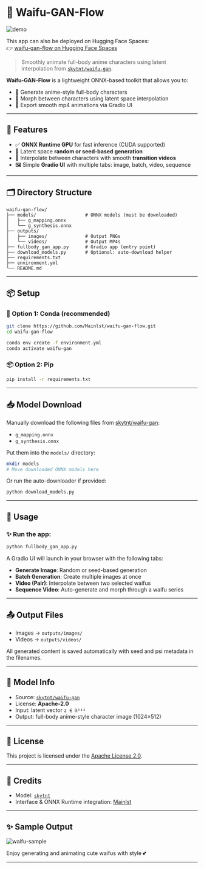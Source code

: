 # 🌊 Waifu-GAN-Flow

![demo](https://github.com/user-attachments/assets/6b0e7113-a6eb-4bdb-9922-7c64456fad73)

This app can also be deployed on Hugging Face Spaces:  
👉 [waifu-gan-flow on Hugging Face Spaces](https://huggingface.co/spaces/synonym/waifu-gan-flow)

> Smoothly animate full-body anime characters using latent interpolation from [`skytnt/waifu-gan`](https://huggingface.co/skytnt/waifu-gan).

**Waifu-GAN-Flow** is a lightweight ONNX-based toolkit that allows you to:
- 🎨 Generate anime-style full-body characters
- 🔁 Morph between characters using latent space interpolation
- 🎥 Export smooth mp4 animations via Gradio UI

---

## 🚀 Features

- ✅ **ONNX Runtime GPU** for fast inference (CUDA supported)
- 🎲 Latent space **random or seed-based generation**
- 🎥 Interpolate between characters with smooth **transition videos**
- 🖼 Simple **Gradio UI** with multiple tabs: image, batch, video, sequence

---

## 🗂 Directory Structure

```
waifu-gan-flow/
├── models/                  # ONNX models (must be downloaded)
│   ├── g_mapping.onnx
│   └── g_synthesis.onnx
├── outputs/
│   ├── images/              # Output PNGs
│   └── videos/              # Output MP4s
├── fullbody_gan_app.py      # Gradio app (entry point)
├── download_models.py       # Optional: auto-download helper
├── requirements.txt
├── environment.yml
└── README.md
```

---

## 📦 Setup

### 🧪 Option 1: Conda (recommended)

```bash
git clone https://github.com/Mainlst/waifu-gan-flow.git
cd waifu-gan-flow

conda env create -f environment.yml
conda activate waifu-gan
```

### 📦 Option 2: Pip

```bash
pip install -r requirements.txt
```

---

## 📥 Model Download

Manually download the following files from [skytnt/waifu-gan](https://huggingface.co/skytnt/waifu-gan):

- `g_mapping.onnx`
- `g_synthesis.onnx`

Put them into the `models/` directory:

```bash
mkdir models
# Move downloaded ONNX models here
```

Or run the auto-downloader if provided:

```bash
python download_models.py
```

---

## 🌟 Usage

### ✨ Run the app:
```bash
python fullbody_gan_app.py
```

A Gradio UI will launch in your browser with the following tabs:

- **Generate Image**: Random or seed-based generation
- **Batch Generation**: Create multiple images at once
- **Video (Pair)**: Interpolate between two selected waifus
- **Sequence Video**: Auto-generate and morph through a waifu series

---

## 📤 Output Files

- Images → `outputs/images/`
- Videos → `outputs/videos/`

All generated content is saved automatically with seed and psi metadata in the filenames.

---

## 🧠 Model Info

- Source: [`skytnt/waifu-gan`](https://huggingface.co/skytnt/waifu-gan)
- License: **Apache-2.0**
- Input: latent vector `z ∈ ℝ⁵¹²`
- Output: full-body anime-style character image (1024×512)

---

## 📄 License

This project is licensed under the [Apache License 2.0](LICENSE).

---

## 💖 Credits

- Model: [`skytnt`](https://huggingface.co/skytnt)
- Interface & ONNX Runtime integration: [Mainlst](https://github.com/Mainlst)

---

## ✨ Sample Output

![waifu-sample](https://github.com/user-attachments/assets/a25d1314-3c12-43e5-ad8d-a090f00297b9)

Enjoy generating and animating cute waifus with style 💕

---
